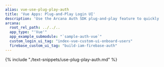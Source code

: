 ```yaml
---
alias: vue-use-plug-play-auth
title: 'Vue Apps: Plug-and-Play Login UI'
description: 'Use the Arcana Auth SDK plug-and-play feature to quickly add code in the Vue app for onboarding users via the configured options.'
arcana:
  root_rel_path: ../../..
  app_type: "'Vue'"
  app_example_submodule: "`sample-auth-vue`"
  custom_login_ui_tag: "index-vue-custom-ui-onboard-users"
  firebase_custom_ui_tag: "build-iam-firebase-auth"
---
```


{% include "./text-snippets/use-plug-play-auth.md" %}